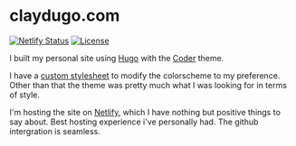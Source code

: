 # claydugo.com

[![Netlify Status](https://api.netlify.com/api/v1/badges/071c03f8-059f-402b-a046-8fae915a7baa/deploy-status)](https://app.netlify.com/sites/claydugo/deploys) [![License](https://img.shields.io/github/license/mashape/apistatus.svg)](https://github.com/claydugo/claydugo.com/blob/master/LICENSE)


I built my personal site using [Hugo](https://gohugo.io) with the [Coder](https://themes.gohugo.io/hugo-coder/) theme. 

I have a [custom stylesheet](static/css/stylesheet.css) to modify the colorscheme to my preference. Other than that the theme was pretty much what I was looking for in terms of style. 

I'm hosting the site on [Netlify](https://www.netlify.com/), which I have nothing but positive things to say about. Best hosting experience i've personally had. The github intergration is seamless. 

